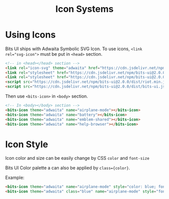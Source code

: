 <h1 style="margin: 0 auto 1rem 0; border: 0; text-align: center;">Icon Systems</h1>
<div style="display: flex; justify-content: center; align-items: center;">
    <bits-icon theme="adwaita" name="view-app-grid" style="font-size: 8rem;"></bits-icon>
</div>

<h1 style="margin-top: 2rem;">Using Icons</h1>

Bits UI ships with Adwaita Symbolic SVG Icon. To use icons, `<link rel="svg-icon">` must be put in `<head>` section.

<hl data-line="2"></hl>
```html
<!-- in <head></head> section -->
<link rel="icon-svg" theme="adwaita" href="https://cdn.jsdelivr.net/npm/bits-ui@2.0.0/dist/icon/adwaita.svg">
<link rel="stylesheet" href="https://cdn.jsdelivr.net/npm/bits-ui@2.0.0/dist/normalize.css">
<link rel="stylesheet" href="https://cdn.jsdelivr.net/npm/bits-ui@2.0.0/dist/bits-ui.min.css">
<script src="https://cdn.jsdelivr.net/npm/bits-ui@2.0.0/dist/riot.min.js"></script>
<script src="https://cdn.jsdelivr.net/npm/bits-ui@2.0.0/dist/bits-ui.js"></script>
```

Then use `<bits-icon>` in `<body>` section.

```html
<!-- In <body></body> section -->
<bits-icon theme="adwaita" name="airplane-mode"></bits-icon>
<bits-icon theme="adwaita" name="battery"></bits-icon>
<bits-icon theme="adwaita" name="emblem-shared"></bits-icon>
<bits-icon theme="adwaita" name="help-browser"></bits-icon>
```

<div id="icon-sample">
    <bits-icon theme="adwaita" name="airplane-mode"></bits-icon>
    <bits-icon theme="adwaita" name="battery"></bits-icon>
    <bits-icon theme="adwaita" name="emblem-shared"></bits-icon>
    <bits-icon theme="adwaita" name="help-browser"></bits-icon>
</div>

# Icon Style
Icon color and size can be easily change by CSS `color` and `font-size`

Bits UI Color palette a can also be applied by `class={color}`.

Example:
```html
<bits-icon theme="adwaita" name="airplane-mode" style="color: blue; font-size: 4rem;"></bits-icon>
<bits-icon theme="adwaita" class="blue" name="airplane-mode" style="font-size: 4rem;"></bits-icon>
```
<div style="display: flex; justify-content: center;">
    <bits-icon theme="adwaita" name="airplane-mode" style="color: blue; font-size: 4rem; margin: 0.5rem;"></bits-icon>
    <bits-icon theme="adwaita" class="blue" name="airplane-mode" style="font-size: 4rem; margin: 0.5rem;"></bits-icon>
</div>
